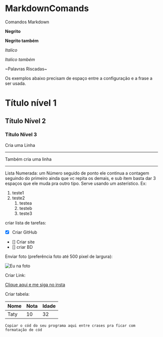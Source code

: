 # MarkdownComands
Comandos Markdown

**Negrito**

__Negrito também__

*Italico*

_Italico também_

~Palavras Riscadas~

Os exemplos abaixo precisam de espaço entre a configuração e a frase a ser usada.

# Título nível 1 #

## Título Nível 2 ##

### Título Nível 3 ###

Cria uma Linha
***
Também cria uma linha
___

Lista Numerada: um Número seguido de ponto ele continua a contagem 
seguindo do primeiro ainda que vc repita os demais, e sub ítem basta
dar 3 espaços que ele muda pra outro tipo. Serve usando um asterístico. Ex:

1. teste1
1. teste2
   1. testea
   1. testeb
   1. teste3   

criar lista de tarefas:

- [x] Criar GitHub
- [] Criar site
- [] criar BD

Enviar foto (preferência foto até 500 pixel de largura):

![Eu na foto](https://avatars2.githubusercontent.com/u/68517058?s=60&v=4)

Criar Link:

[Clique aqui e me siga no insta](@atattyfonseca)

Criar tabela:

Nome|Nota|Idade
---|---|---
Taty|10|32

`Copiar o cód do seu programa aqui entre crases pra ficar com formatação de cód`






